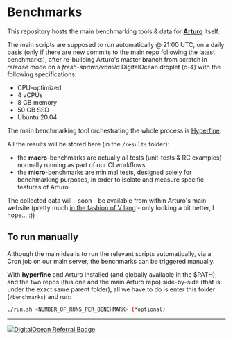 # Benchmarks

This repository hosts the main benchmarking tools & data for [**Arturo**](https://github.com/arturo-lang/arturo) itself.

The main scripts are supposed to run automatically @ 21:00 UTC, on a daily basis (only if there are new commits to the main repo following the latest benchmarks), after re-building Arturo's master branch from scratch in *release* mode on a *fresh-spawn/vanilla* DigitalOcean droplet (c-4) with the following specifications:

- CPU-optimized
- 4 vCPUs
- 8 GB memory
- 50 GB SSD 
- Ubuntu 20.04

The main benchmarking tool orchestrating the whole process is [Hyperfine](https://github.com/sharkdp/hyperfine).

All the results will be stored here (in the `/results` folder):

- the **macro**-benchmarks are actually all tests (unit-tests & RC examples) normally running as part of our CI workflows 
- the **micro**-benchmarks are minimal tests, designed solely for benchmarking purposes, in order to isolate and measure specific features of Arturo

The collected data will - soon - be available from within Arturo's main website (pretty much [in the fashion of V lang](https://fast.vlang.io/) - only looking a bit better, I hope... :))

## To run manually

Although the main idea is to run the relevant scripts automatically, via a Cron job on our main server, the benchmarks can be triggered manually.

With **hyperfine** and Arturo installed (and globally available in the $PATH), and the two repos (this one and the main Arturo repo) side-by-side (that is: under the exact same parent folder), all we have to do is enter this folder (`/benchmarks`) and run:

```bash
./run.sh <NUMBER_OF_RUNS_PER_BENCHMARK> (*optional)
```

------

[![DigitalOcean Referral Badge](https://web-platforms.sfo2.digitaloceanspaces.com/WWW/Badge%203.svg)](https://www.digitalocean.com/?refcode=d9efb97aa0f2&utm_campaign=Referral_Invite&utm_medium=Referral_Program&utm_source=badge)
